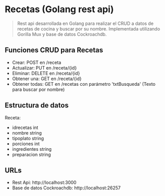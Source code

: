 # Recetas (Golang rest api)

> Rest api desarrollada en Golang para  realizar el CRUD a datos de recetas de cocina y buscar por su nombre. Implementada utilizando Gorilla Mux y base de datos Cockroachdb.

## Funciones CRUD para Recetas

- Crear: POST en /receta
- Actualizar: PUT en /receta/{id}
- Eliminar: DELETE en /receta/{id}
- Obtener una: GET en /receta/{id}
- Obtener todas: GET en /recetas con parámetro 'txtBusqueda' (Texto para buscar por nombre)

## Estructura de datos

Receta:
- idrecetas int
- nombre string
- tipoplato string
- porciones int
- ingredientes string
- preparacion string

## URLs

- Rest Api: http://localhost:3000
- Base de datos Cockroachdb: http://localhost:26257
